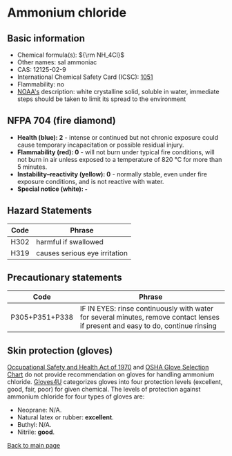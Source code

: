 # Ammonium chloride

## Basic information

- Chemical formula(s): ${\rm NH_4Cl}$
- Other names: sal ammoniac
- CAS: 12125-02-9
- International Chemical Safety Card (ICSC): [1051](https://inchem.org/documents/icsc/icsc/eics1051.htm)
- Flammability: no
- [NOAA's](https://cameochemicals.noaa.gov/chemical/2422) description: white crystalline solid, soluble in water, immediate steps should be taken to limit its spread to the environment

## NFPA 704 (fire diamond)

- **Health (blue): 2** - intense or continued but not chronic exposure could cause temporary incapacitation or possible residual injury.
- **Flammability (red): 0** - will not burn under typical fire conditions, will not burn in air unless exposed to a temperature of 820 °C for more than 5 minutes.
- **Instability–reactivity (yellow): 0** - normally stable, even under fire exposure conditions, and is not reactive with water.
- **Special notice (white): -**

## Hazard Statements

| Code | Phrase                        |
| ---- | ----------------------------- |
| H302 | harmful if swallowed          |
| H319 | causes serious eye irritation |

## Precautionary statements

| Code           | Phrase                                                                                                                           |
| -------------- | -------------------------------------------------------------------------------------------------------------------------------- |
| P305+P351+P338 | IF IN EYES: rinse continuously with water for several minutes, remove contact lenses if present and easy to do, continue rinsing |

## Skin protection (gloves)

[Occupational Safety and Health Act of 1970](https://www.osha.gov/sites/default/files/publications/osha3151.pdf) and [OSHA Glove Selection Chart](https://safety.fsu.edu/safety_manual/OSHA%20Glove%20Selection%20Chart.pdf) do not provide recommendation on gloves for handling ammonium chloride. [Gloves4U](https://www.gloves4u.eu/x/Chemical%20Resistant%20Chart%20-%20final%20(5).pdf) categorizes gloves into four protection levels (excellent, good, fair, poor) for given chemical. The levels of protection against ammonium chloride for four types of gloves are:

- Neoprane: N/A.
- Natural latex or rubber: **excellent**.
- Buthyl: N/A.
- Nitrile: **good**.

[Back to main page](https://github.com/Global-Health-Engineering/wet-lab-chemicals)
